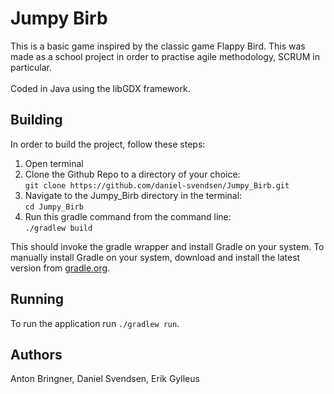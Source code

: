 # Jumpy Birb

This is a basic game inspired by the classic game Flappy Bird.
This was made as a school project in order to practise agile methodology, SCRUM in particular. 
<br><br>
Coded in Java using the libGDX framework.

## Building
In order to build the project, follow these steps:
1. Open terminal
2. Clone the Github Repo to a directory of your choice: <br>
`git clone https://github.com/daniel-svendsen/Jumpy_Birb.git`
3. Navigate to the Jumpy_Birb directory in the terminal: <br>
`cd Jumpy_Birb`
4. Run this gradle command from the command line: <br>
`./gradlew build`

This should invoke the gradle wrapper and install Gradle on your system. To manually install Gradle on your system, download and install the latest version from [gradle.org](https://gradle.org/).

## Running
To run the application run `./gradlew run`.

## Authors
Anton Bringner, Daniel Svendsen, Erik Gylleus
